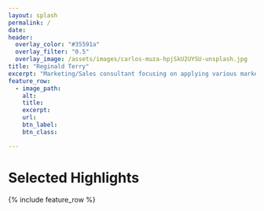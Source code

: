```yaml
---
layout: splash
permalink: /
date: 
header:
  overlay_color: "#35591a"
  overlay_filter: "0.5"
  overlay_image: /assets/images/carlos-muza-hpjSkU2UYSU-unsplash.jpg
title: "Reginald Terry"
excerpt: "Marketing/Sales consultant focusing on applying various marketing analytics, concepts, and techniques within the hospitality field."
feature_row:
  - image_path: 
    alt: 
    title: 
    excerpt: 
    url: 
    btn_label: 
    btn_class: 

---
```


# Selected Highlights

{% include feature_row %}